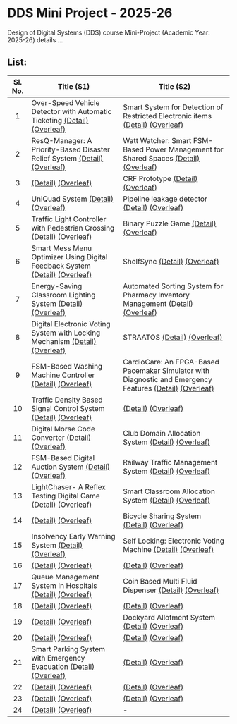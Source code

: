 # DDS Mini Project - 2025-26
Design of Digital Systems (DDS) course Mini-Project (Academic Year: 2025-26) details ...

## List:

| Sl. No. | Title (S1) | Title (S2) |
| :---: | --- | --- |
| 1 |  Over-Speed Vehicle Detector with Automatic Ticketing [(Detail)](https://github.com/aadharsh06/S1-T1-25-26) [(Overleaf)](https://www.overleaf.com/8788215833spctcxwhhqvf#5701b7) | Smart System for Detection of Restricted Electronic items [(Detail)](https://github.com/Tanmay-gsn/DDS-Mini-Project_S2-T1) [(Overleaf)](https://www.overleaf.com/project/68e1e908f75db8e184d19760) |
| 2 |  ResQ-Manager: A Priority-Based Disaster Relief System [(Detail)](https://github.com/Rudr-1705/S1-T2-25-26) [(Overleaf)](https://www.overleaf.com/2959872253yzqtktnwngwc#f1725f) | Watt Watcher: Smart FSM-Based Power  Management for Shared Spaces [(Detail)](https://github.com/Srik73/S2-T2-25-26) [(Overleaf)](https://www.overleaf.com/project/68e1e90df75db8e184d197c3) |
| 3 |  [(Detail)]() [(Overleaf)](https://www.overleaf.com/6477466427qxwgqtkwgtdw#503579) | CRF Prototype [(Detail)](https://github.com/ResiduosCodeur/S2-T3-25-26) [(Overleaf)](https://www.overleaf.com/project/68e1e912820c5820e4510378) |
| 4 |  UniQuad System [(Detail)](https://github.com/compu-TEE/S1-T4-25-26) [(Overleaf)](https://www.overleaf.com/1554373558rcfrzxtjksrm#f5e94f) | Pipeline leakage detector [(Detail)]() [(Overleaf)](https://www.overleaf.com/project/68e1e918102adb1198fc14a0) |
| 5 |  Traffic Light Controller with Pedestrian Crossing [(Detail)](https://github.com/yoman12357/S1-T5-25-26) [(Overleaf)](https://www.overleaf.com/project/68e1e89fef5b9104f3e74178) | Binary Puzzle Game [(Detail)](https://github.com/aditi0556/S2-T5-25-26) [(Overleaf)](https://www.overleaf.com/project/68e1e91d2d8de391137738d6) |
| 6 |  Smart Mess Menu Optimizer Using Digital Feedback System [(Detail)](https://github.com/philomaths6-sys/S1-T6-25-26) [(Overleaf)](https://www.overleaf.com/project/68e1e8a58e0f10bb763389f6) |  ShelfSync [(Detail)](https://github.com/kshama-jay247/S2-T6-25-26) [(Overleaf)](https://www.overleaf.com/project/68e1e921f75db8e184d1a183) |
| 7 |  Energy-Saving Classroom Lighting System [(Detail)](https://github.com/AppajiDheeraj/S1-T7-25-26) [(Overleaf)](https://www.overleaf.com/project/68e1e8ac102adb1198fc0870) |  Automated Sorting System for Pharmacy Inventory Management [(Detail)](https://github.com/himanshuaggarwal924/S2-T7-25-26) [(Overleaf)](https://www.overleaf.com/project/68e1e927102adb1198fc1633) |
| 8 |  Digital Electronic Voting System with Locking Mechanism [(Detail)](https://github.com/Phanindra2007/S1-T8-25-26) [(Overleaf)](https://www.overleaf.com/project/68e1e8b18e0f10bb76338c69) |  STRAATOS [(Detail)](https://github.com/SteganoSage/S2-T8-25-26-) [(Overleaf)](https://www.overleaf.com/project/68e1e92c8e0f10bb763397f3) |
| 9 |  FSM-Based Washing Machine Controller [(Detail)](https://github.com/karthikeyagupta108/S1-T9-25-26) [(Overleaf)](https://www.overleaf.com/project/68e1e8b7a13055a9b9e14e01) |  CardioCare: An FPGA-Based Pacemaker Simulator with Diagnostic and Emergency Features [(Detail)](https://github.com/Master9Wayne/S2-T9-25-26) [(Overleaf)](https://www.overleaf.com/project/68e1e931f75db8e184d1a2bc) |
| 10 |  Traffic Density Based Signal Control System [(Detail)](https://github.com/kpramithrai/S1-T10-25-26) [(Overleaf)](https://www.overleaf.com/project/68e1e8bd102adb1198fc0987) |  [(Detail)]() [(Overleaf)](https://www.overleaf.com/project/68e1e937102adb1198fc1797) |
| 11 |  Digital Morse Code Converter [(Detail)](https://github.com/rmharshitha24/S1-T11-25-26) [(Overleaf)](https://www.overleaf.com/project/68e1e8c3820c5820e450fb3f) |  Club Domain Allocation System [(Detail)](https://github.com/j1y4-j/S2-T11-25-26) [(Overleaf)](https://www.overleaf.com/project/68e1e93cf75db8e184d1a4b8) |
| 12 |  FSM-Based Digital Auction System [(Detail)](https://github.com/Veena-nitk/S1-T12-25-26) [(Overleaf)](https://www.overleaf.com/project/68e1e8c9820c5820e450fbb6) |  Railway Traffic Management System [(Detail)](https://github.com/S-Rohit-08/S2-T12-25-26) [(Overleaf)](https://www.overleaf.com/project/68e1e9488e0f10bb76339a48) |
| 13 |  LightChaser- A Reflex Testing Digital Game [(Detail)](https://github.com/AVD1906/S1-T13-25-26) [(Overleaf)](https://www.overleaf.com/project/68e1e8cef75db8e184d191db) |  Smart Classroom Allocation System [(Detail)](https://github.com/Vidith-Murthy/S2-T13-25-26) [(Overleaf)](https://www.overleaf.com/project/68e1e94e102adb1198fc19b2) |
| 14 |  [(Detail)]() [(Overleaf)](https://www.overleaf.com/project/68e1e8d32d8de3911377311e) |  Bicycle Sharing System [(Detail)](https://github.com/akh7177/S2-T14-25-26) [(Overleaf)](https://www.overleaf.com/project/68e1e9548e0f10bb76339bc4) |
| 15 |  Insolvency Early Warning System [(Detail)](https://github.com/adityagayan241cs103/S1-T15-25-26) [(Overleaf)](https://www.overleaf.com/project/68e1e8d9f75db8e184d19328) |  Self Locking: Electronic Voting Machine [(Detail)](https://github.com/Ank-Frost/S2-T15-25-26) [(Overleaf)](https://www.overleaf.com/project/68e1e959820c5820e4510a53) |
| 16 |  [(Detail)]() [(Overleaf)](https://www.overleaf.com/project/68e1e8de102adb1198fc0dd9) |  [(Detail)]() [(Overleaf)](https://www.overleaf.com/project/68e1e95e8e0f10bb76339c85) |
| 17 |  Queue Management System In Hospitals [(Detail)](https://github.com/pranathi-lagudu/S1-T17-25-26) [(Overleaf)](https://www.overleaf.com/project/68e1e8e4102adb1198fc0e5c) |  Coin Based Multi Fluid Dispenser [(Detail)](https://github.com/PremSai-1259/S2-T17-25-26) [(Overleaf)](https://www.overleaf.com/project/68e1e964820c5820e4510b57) |
| 18 |  [(Detail)]() [(Overleaf)](https://www.overleaf.com/project/68e1e8e9820c5820e450ffaf) |  [(Detail)]() [(Overleaf)](https://www.overleaf.com/project/68e1e969820c5820e4510bb4) |
| 19 |  [(Detail)]() [(Overleaf)](https://www.overleaf.com/project/68e1e8eff75db8e184d194f1) |  Dockyard Allotment System [(Detail)](https://github.com/nikhileswar-ambati/S2-T19-25-26) [(Overleaf)](https://www.overleaf.com/project/68e1e96e2d8de39113773fb8) |
| 20 |  [(Detail)]() [(Overleaf)](https://www.overleaf.com/project/68e1e8f52d8de39113773424) |  [(Detail)]() [(Overleaf)](https://www.overleaf.com/project/68e1e975ef5b9104f3e765f1) |
| 21 |  Smart Parking System with Emergency Evacuation [(Detail)](https://github.com/RVBilimagga/-S1-T21-25-26) [(Overleaf)](https://www.overleaf.com/project/68e1e8fb820c5820e4510134) |  [(Detail)]() [(Overleaf)](https://www.overleaf.com/project/68e1e97ba13055a9b9e160c8) |
| 22 |  [(Detail)]() [(Overleaf)](https://www.overleaf.com/project/68e1e900f75db8e184d196a9) |  [(Detail)]() [(Overleaf)](https://www.overleaf.com/project/68e1e980820c5820e4510eb0) |
| 23 |  [(Detail)]() [(Overleaf)]() |  [(Detail)]() [(Overleaf)]() |
| 24 |  [(Detail)]() [(Overleaf)]() | - |
